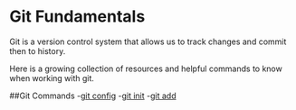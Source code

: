 # Git Fundamentals

Git is a version control system that allows us to track changes and commit then to history.

Here is a growing collection of resources and helpful commands to know when working with git.

##Git Commands
-[git config](./commands/Config.md)
-[git init](./commands/Init.md)
-[git add](./commands/Add.md)